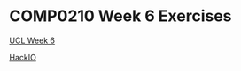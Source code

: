 # COMP0210 Week 6 Exercises

[UCL Week 6](https://github-pages.ucl.ac.uk/research-computing-with-cpp/06tooling/)

[HackIO](https://hackmd.io/l1s6RbXeQa2xHwVZLkwHWw)